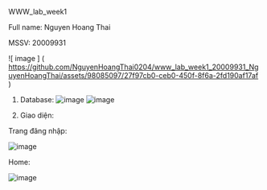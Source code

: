  WWW_lab_week1 
 
 Full name: Nguyen Hoang Thai 
 
 MSSV: 20009931 
 
 ![ image ] ( https://github.com/NguyenHoangThai0204/www_lab_week1_20009931_NguyenHoangThai/assets/98085097/27f97cb0-ceb0-450f-8f6a-2fd190af17af ) 
 
 1. Database:
 ![image](https://github.com/NguyenHoangThai0204/www_lab_week1_20009931_NguyenHoangThai/assets/98085097/fee6cc85-610f-4e5d-adce-047b26908d6d)
 ![image](https://github.com/NguyenHoangThai0204/www_lab_week1_20009931_NguyenHoangThai/assets/98085097/100a1fef-ffa4-4a7d-8486-09543a331757)
 
2. Giao diện:
   
Trang đăng nhập:
   
 ![image](https://github.com/NguyenHoangThai0204/www_lab_week1_20009931_NguyenHoangThai/assets/98085097/60e0fd65-6532-4f4a-b4aa-22385e9689ce)

 Home:

 ![image](https://github.com/NguyenHoangThai0204/www_lab_week1_20009931_NguyenHoangThai/assets/98085097/2da46067-9a4e-4b78-bd71-c17f2fb28c21)


 

